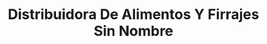 ---
title: "Distribuidora De Alimentos Y Firrajes Sin Nombre"
url: /texcalyacac/distribuidora-de-alimentos-y-firrajes-sin-nombre/
shop: agraria
---